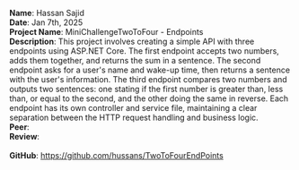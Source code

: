 **Name**: Hassan Sajid
<br/>
**Date**: Jan 7th, 2025
<br/>
**Project Name**: MiniChallengeTwoToFour - Endpoints
<br/>
**Description**: This project involves creating a simple API with three endpoints using ASP.NET Core. The first endpoint accepts two numbers, adds them together, and returns the sum in a sentence. The second endpoint asks for a user's name and wake-up time, then returns a sentence with the user's information. The third endpoint compares two numbers and outputs two sentences: one stating if the first number is greater than, less than, or equal to the second, and the other doing the same in reverse. Each endpoint has its own controller and service file, maintaining a clear separation between the HTTP request handling and business logic.
<br/>
**Peer**:
<br/>
**Review**:
<br/>
<br/>
**GitHub**: https://github.com/hussans/TwoToFourEndPoints
